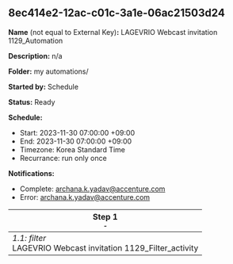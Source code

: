 ## 8ec414e2-12ac-c01c-3a1e-06ac21503d24

**Name** (not equal to External Key)**:** LAGEVRIO Webcast invitation 1129_Automation

**Description:** n/a

**Folder:** my automations/

**Started by:** Schedule

**Status:** Ready

**Schedule:**

* Start: 2023-11-30 07:00:00 +09:00
* End: 2023-11-30 07:00:00 +09:00
* Timezone: Korea Standard Time
* Recurrance: run only once

**Notifications:**

* Complete: archana.k.yadav@accenture.com
* Error: archana.k.yadav@accenture.com

| Step 1<br>_<small>-</small>_ |
| --- |
| _1.1: filter_<br>LAGEVRIO Webcast invitation 1129_Filter_activity |
